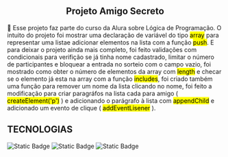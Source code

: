 <div align='center'>

## Projeto Amigo Secreto

</div>

<p>
  📌 Esse projeto faz parte do curso da Alura sobre Lógica de Programação. O intuito do projeto foi mostrar uma declaração de variável do tipo <mark>array</mark> para representar uma listae adicionar elementos na lista com a função <mark>push</mark>. E para deixar o projeto
  ainda mais completo, foi feito validações com condicionais para verifição se já tinha nome cadastrado, limitar o número de participantes e bloquear a entrada no sorteio com o campo vazio, foi mostrado como obter o número de elementos da array com <mark>length</mark> e checar
  se o elemento já esta na array com a função <mark>includes</mark>, foi criado também uma função para remover um nome da lista clicando no nome, foi feito a modificação para criar paragráfos na lista cada para amigo ( <mark>createElement('p')</mark> ) e adicionando o parágrafo à lista com <mark>appendChild</mark>  e adicionado um evento de clique ( <mark>addEventLisener</mark> ).
</p>

## TECNOLOGIAS

![Static Badge](https://img.shields.io/badge/JavaScript-F7DF1E?style=for-the-badge&logo=JavaScript&labelColor=black) ![Static Badge](https://img.shields.io/badge/HTML-white?style=for-the-badge&logo=html5&logoColor=%23E34F26&labelColor=black&color=%23E34F26) ![Static Badge](https://img.shields.io/badge/CSS-%231572B6?style=for-the-badge&logo=css3)



